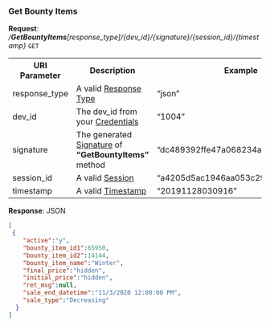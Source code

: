
### Get Bounty Items

**Request**: <i>/**GetBountyItems**[response_type]/{dev_id}/{signature}/{session_id}/{timestamp}</i> `GET`

<table>
	<tr>
		<th>URI Parameter</th>
		<th>Description</th>
		<th>Example</th>
	</tr>
	<tr>
		<td>response_type</td>
		<td>A valid <a href="./../api-parameter-details.md#response_type" title="Response Type">Response Type</a></td>
		<td>“json”</td>
	</tr>
	<tr>
		<td>dev_id</td>
		<td>The dev_id from your <a href="./../#credentials" title="Credentials">Credentials</a></td>
		<td>“1004”</td>
	</tr>
	<tr>
		<td>signature</td>
		<td>The generated <a href="./../api-parameter-details.md#signature" title="Signature">Signature</a> of <b>“GetBountyItems”</b> method</td>
		<td>“dc489392ffe47a068234aba56ee74e0f”</td>
	</tr>
	<tr>
		<td>session_id</td>
		<td>A valid <a href="./../#sessions">Session</a></td>
		<td>“a4205d5ac1946aa053c2949a841e8397”</td>
	</tr>
	<tr>
		<td>timestamp</td>
		<td>A valid <a href="./../api-parameter-details.md#timestamp" title="Timestamp">Timestamp</a></td>
		<td>“20191128030916”</td>
	</tr>
</table>

**Response**: JSON
``` json
[
 {
    "active":"y",
    "bounty_item_id1":65950,
    "bounty_item_id2":14144,
    "bounty_item_name":"Winter",
    "final_price":"hidden",
    "initial_price":"hidden",
    "ret_msg":null,
    "sale_end_datetime":"11/3/2020 12:00:00 PM",
    "sale_type":"Decreasing"
  }
]
```
